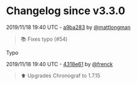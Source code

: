 # Changelog since v3.3.0

2019/11/18 19:40 UTC - [a9ba283](https://github.com/hassio-addons/addon-influxdb/commit/a9ba283121f1945b13633459e11f34c3ae89fbbc) by [@mattlongman](https://github.com/mattlongman)
> :books: Fixes typo (#54)

Typo 

2019/11/18 19:40 UTC - [4318e61](https://github.com/hassio-addons/addon-influxdb/commit/4318e619841da11199d0cdb88f056e21a41c10fd) by [@frenck](https://github.com/frenck)
> :arrow_up: Upgrades Chronograf to 1.7.15 

